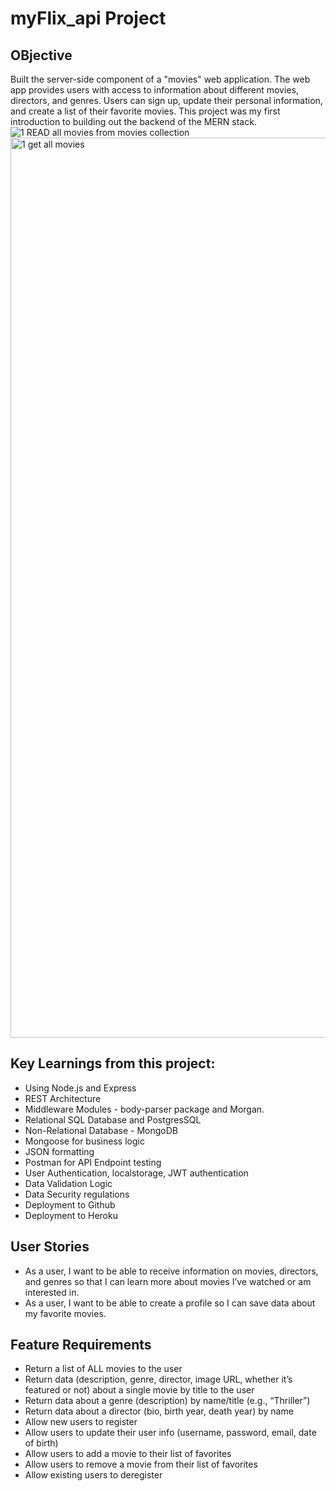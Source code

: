# myFlix_api Project
## OBjective
Built the server-side component of a "movies" web application. The web app provides users with access to information about different movies, directors, and genres. Users can sign up, update their personal information, and create a list of their favorite movies. 
This project was my first introduction to building out the backend of the MERN stack. 
![1  READ all movies from movies collection](https://github.com/jasonduro/myFlix_api/assets/38364361/6317fed8-90d9-421d-9b6e-377af3a77d32)
<img width="1440" alt="1  get all movies" src="https://github.com/jasonduro/myFlix_api/assets/38364361/ef6b6500-dedc-4373-905d-34718f4c66ec">
## Key Learnings from this project: 
* Using Node.js and Express
* REST Architecture
* Middleware Modules - body-parser package and Morgan.
* Relational SQL Database and PostgresSQL
* Non-Relational Database - MongoDB
* Mongoose for business logic
* JSON formatting
* Postman for API Endpoint testing
* User Authentication, localstorage, JWT authentication
* Data Validation Logic
* Data Security regulations
* Deployment to Github
* Deployment to Heroku

## User Stories
* As a user, I want to be able to receive information on movies, directors, and genres so that I can learn more about movies I’ve watched or am interested in.
* As a user, I want to be able to create a profile so I can save data about my favorite movies.

## Feature Requirements
* Return a list of ALL movies to the user
* Return data (description, genre, director, image URL, whether it’s featured or not) about a
single movie by title to the user
* Return data about a genre (description) by name/title (e.g., “Thriller”)
* Return data about a director (bio, birth year, death year) by name
* Allow new users to register
* Allow users to update their user info (username, password, email, date of birth)
* Allow users to add a movie to their list of favorites
* Allow users to remove a movie from their list of favorites
* Allow existing users to deregister
